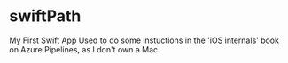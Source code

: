 # swiftPath
My First Swift App
Used to do some instuctions in the 'iOS internals' book on Azure Pipelines, as I don't own a Mac
